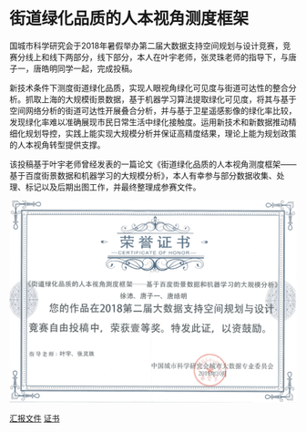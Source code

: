 # 街道绿化品质的人本视角测度框架

国城市科学研究会于2018年暑假举办第二届大数据支持空间规划与设计竞赛，竞赛分线上和线下两部分，线下部分，本人在叶宇老师，张灵珠老师的指导下，与唐子一，唐皓明同学一起，完成投稿。

新技术条件下测度街道绿化品质，实现人眼视角绿化可见度与街道可达性的整合分析。抓取上海的大规模街景数据，基于机器学习算法提取绿化可见度，将其与基于空间网络分析的街道可达性开展叠合分析，并与基于卫星遥感影像的绿化率比较，发现绿化率难以准确展现市民日常生活中绿化接触度。运用新技术和新数据推动精细化规划导控，实践上能实现大规模分析并保证高精度结果，理论上能为规划政策的人本视角转型提供支撑。




该投稿基于叶宇老师曾经发表的一篇论文《街道绿化品质的人本视角测度框架——基于百度街景数据和机器学习的大规模分析》，本人有幸参与部分数据收集、处理、标记以及后期出图工作，并最终整理成参赛文件。

![证书](./greenstreet/证书.png)


[汇报文件](./greenstreet/PPT-final.pdf)
[证书](./greenstreet/奖状.pdf)